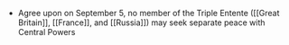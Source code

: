 - Agree upon on September 5, no member of the Triple Entente ([[Great Britain]], [[France]], and [[Russia]]) may seek separate peace with Central Powers